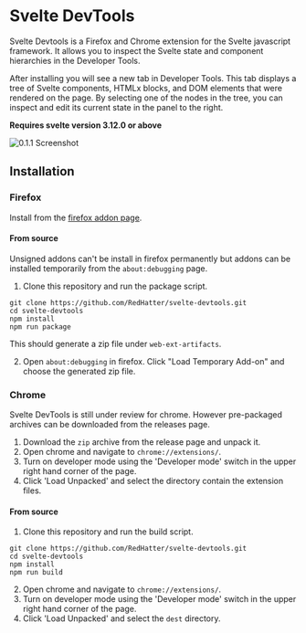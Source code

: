 # Svelte DevTools

Svelte Devtools is a Firefox and Chrome extension for the Svelte javascript framework. It allows you to inspect the Svelte state and component hierarchies in the Developer Tools.

After installing you will see a new tab in Developer Tools. This tab displays a tree of Svelte components, HTMLx blocks, and DOM elements that were rendered on the page. By selecting one of the nodes in the tree, you can inspect and edit its current state in the panel to the right.

**Requires svelte version 3.12.0 or above**

![0.1.1 Screenshot](https://raw.githubusercontent.com/RedHatter/svelte-devtools/master/screenshot.png "0.2.0 Screenshot")

## Installation

### Firefox

Install from the [firefox addon page](https://addons.mozilla.org/en-US/firefox/addon/svelte-devtools/).

#### From source

Unsigned addons can't be install in firefox permanently but addons can be installed temporarily from the `about:debugging` page.

1. Clone this repository and run the package script.
```
git clone https://github.com/RedHatter/svelte-devtools.git
cd svelte-devtools
npm install
npm run package
```
This should generate a zip file under `web-ext-artifacts`.

2. Open `about:debugging` in firefox. Click "Load Temporary Add-on" and choose the generated zip file.

### Chrome

Svelte DevTools is still under review for chrome. However pre-packaged archives can be downloaded from the releases page.

1. Download the `zip` archive from the release page and unpack it.
2. Open chrome and navigate to `chrome://extensions/`.
3. Turn on developer mode using the 'Developer mode' switch in the upper right hand corner of the page.
3. Click 'Load Unpacked' and select the directory contain the extension files.

#### From source

1. Clone this repository and run the build script.
```
git clone https://github.com/RedHatter/svelte-devtools.git
cd svelte-devtools
npm install
npm run build
```
2. Open chrome and navigate to `chrome://extensions/`.
3. Turn on developer mode using the 'Developer mode' switch in the upper right hand corner of the page.
3. Click 'Load Unpacked' and select the `dest` directory.
